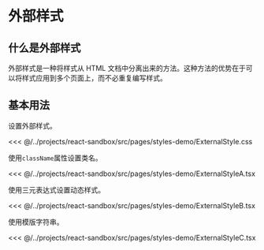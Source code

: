 # 外部样式

## 什么是外部样式

外部样式是一种将样式从 HTML 文档中分离出来的方法。这种方法的优势在于可以将样式应用到多个页面上，而不必重复编写样式。

## 基本用法

设置外部样式。

<<< @/../projects/react-sandbox/src/pages/styles-demo/ExternalStyle.css

使用`className`属性设置类名。

<<< @/../projects/react-sandbox/src/pages/styles-demo/ExternalStyleA.tsx

使用三元表达式设置动态样式。

<<< @/../projects/react-sandbox/src/pages/styles-demo/ExternalStyleB.tsx

使用模版字符串。

<<< @/../projects/react-sandbox/src/pages/styles-demo/ExternalStyleC.tsx